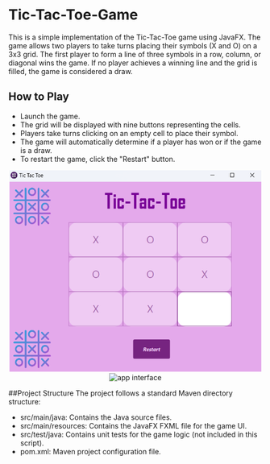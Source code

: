 # Tic-Tac-Toe-Game

This is a simple implementation of the Tic-Tac-Toe game using JavaFX. The game allows two players to take turns placing their symbols (X and O) on a 3x3 grid. The first player to form a line of three symbols in a row, column, or diagonal wins the game. If no player achieves a winning line and the grid is filled, the game is considered a draw.

## How to Play
- Launch the game.
- The grid will be displayed with nine buttons representing the cells.
- Players take turns clicking on an empty cell to place their symbol.
- The game will automatically determine if a player has won or if the game is a draw.
- To restart the game, click the "Restart" button.

<div align="center">
<img src="https://github.com/RaheebAbdulsalam/Tic-Tac-Toe-Game/blob/RaheebAbdulsalam/Game%20Interface%201.png" alt="app interface" width="500" height="400">
  <img src="" alt="app interface" width="500" height="400">
  </div>

##Project Structure
The project follows a standard Maven directory structure:

- src/main/java: Contains the Java source files.
- src/main/resources: Contains the JavaFX FXML file for the game UI.
- src/test/java: Contains unit tests for the game logic (not included in this script).
- pom.xml: Maven project configuration file.
